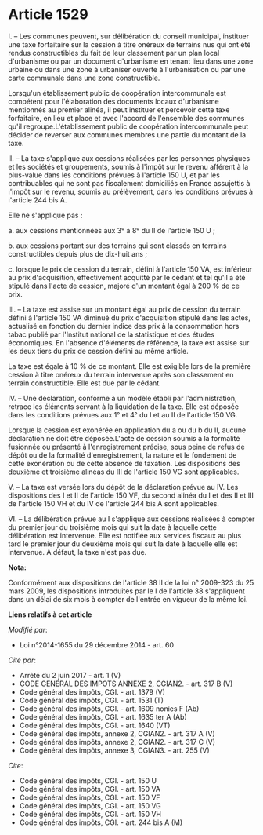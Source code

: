 # Article 1529

I. – Les communes peuvent, sur délibération du conseil municipal, instituer une taxe forfaitaire sur la cession à titre
onéreux de terrains nus qui ont été rendus constructibles du fait de leur classement par un plan local d'urbanisme ou par un
document d'urbanisme en tenant lieu dans une zone urbaine ou dans une zone à urbaniser ouverte à l'urbanisation ou par une
carte communale dans une zone constructible.

Lorsqu'un établissement public de coopération intercommunale est compétent pour l'élaboration des documents locaux
d'urbanisme mentionnés au premier alinéa, il peut instituer et percevoir cette taxe forfaitaire, en lieu et place et avec
l'accord de l'ensemble des communes qu'il regroupe.L'établissement public de coopération intercommunale peut décider de
reverser aux communes membres une partie du montant de la taxe.

II. – La taxe s'applique aux cessions réalisées par les personnes physiques et les sociétés et groupements, soumis à l'impôt
sur le revenu afférent à la plus-value dans les conditions prévues à l'article 150 U, et par les contribuables qui ne sont
pas fiscalement domiciliés en France assujettis à l'impôt sur le revenu, soumis au prélèvement, dans les conditions prévues à
l'article 244 bis A.

Elle ne s'applique pas :

a. aux cessions mentionnées aux 3° à 8° du II de l'article 150 U ;

b. aux cessions portant sur des terrains qui sont classés en terrains constructibles depuis plus de dix-huit ans ;

c. lorsque le prix de cession du terrain, défini à l'article 150 VA, est inférieur au prix d'acquisition, effectivement
acquitté par le cédant et tel qu'il a été stipulé dans l'acte de cession, majoré d'un montant égal à 200 % de ce prix.

III. – La taxe est assise sur un montant égal au prix de cession du terrain défini à l'article 150 VA diminué du prix
d'acquisition stipulé dans les actes, actualisé en fonction du dernier indice des prix à la consommation hors tabac publié
par l'Institut national de la statistique et des études économiques. En l'absence d'éléments de référence, la taxe est assise
sur les deux tiers du prix de cession défini au même article.

La taxe est égale à 10 % de ce montant. Elle est exigible lors de la première cession à titre onéreux du terrain intervenue
après son classement en terrain constructible. Elle est due par le cédant.

IV. – Une déclaration, conforme à un modèle établi par l'administration, retrace les éléments servant à la liquidation de la
taxe. Elle est déposée dans les conditions prévues aux 1° et 4° du I et au II de l'article 150 VG. 

Lorsque la cession est exonérée en application du a ou du b du II, aucune déclaration ne doit être déposée.L'acte de cession
soumis à la formalité fusionnée ou présenté à l'enregistrement précise, sous peine de refus de dépôt ou de la formalité
d'enregistrement, la nature et le fondement de cette exonération ou de cette absence de taxation. Les dispositions des
deuxième et troisième alinéas du III de l'article 150 VG sont applicables.

V. – La taxe est versée lors du dépôt de la déclaration prévue au IV. Les dispositions des I et II de l'article 150 VF, du
second alinéa du I et des II et III de l'article 150 VH et du IV de l'article 244 bis A sont applicables.

VI. – La délibération prévue au I s'applique aux cessions réalisées à compter du premier jour du troisième mois qui suit la
date à laquelle cette délibération est intervenue. Elle est notifiée aux services fiscaux au plus tard le premier jour du
deuxième mois qui suit la date à laquelle elle est intervenue. A défaut, la taxe n'est pas due.

**Nota:**

Conformément aux dispositions de l'article 38 II de la loi n° 2009-323 du 25 mars 2009, les dispositions introduites par le I
de l'article 38 s'appliquent dans un délai de six mois à compter de l'entrée en vigueur de la même loi.

**Liens relatifs à cet article**

_Modifié par_:

  - Loi n°2014-1655 du 29 décembre 2014 - art. 60

_Cité par_:

  - Arrêté du 2 juin 2017 - art. 1 (V)
  - CODE GENERAL DES IMPOTS ANNEXE 2, CGIAN2. - art. 317 B (V)
  - Code général des impôts, CGI. - art. 1379 (V)
  - Code général des impôts, CGI. - art. 1531 (T)
  - Code général des impôts, CGI. - art. 1609 nonies F (Ab)
  - Code général des impôts, CGI. - art. 1635 ter A (Ab)
  - Code général des impôts, CGI. - art. 1640 (VT)
  - Code général des impôts, annexe 2, CGIAN2. - art. 317 A (V)
  - Code général des impôts, annexe 2, CGIAN2. - art. 317 C (V)
  - Code général des impôts, annexe 3, CGIAN3. - art. 255 (V)

_Cite_:

  - Code général des impôts, CGI. - art. 150 U
  - Code général des impôts, CGI. - art. 150 VA
  - Code général des impôts, CGI. - art. 150 VF
  - Code général des impôts, CGI. - art. 150 VG
  - Code général des impôts, CGI. - art. 150 VH
  - Code général des impôts, CGI. - art. 244 bis A (M)
